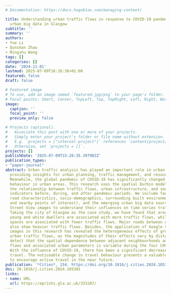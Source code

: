 ```yaml
---
# Documentation: https://docs.hugoblox.com/managing-content/

title: Understanding urban traffic flows in response to COVID-19 pandemic with emerging
  urban big data in Glasgow
subtitle: ''
summary: ''
authors:
- Yue Li
- Qunshan Zhao
- Mingshu Wang
tags: []
categories: []
date: '2024-11-01'
lastmod: 2025-07-09T16:26:36+01:00
featured: false
draft: false

# Featured image
# To use, add an image named `featured.jpg/png` to your page's folder.
# Focal points: Smart, Center, TopLeft, Top, TopRight, Left, Right, BottomLeft, Bottom, BottomRight.
image:
  caption: ''
  focal_point: ''
  preview_only: false

# Projects (optional).
#   Associate this post with one or more of your projects.
#   Simply enter your project's folder or file name without extension.
#   E.g. `projects = ["internal-project"]` references `content/project/deep-learning/index.md`.
#   Otherwise, set `projects = []`.
projects: []
publishDate: '2025-07-09T15:26:35.397983Z'
publication_types:
- "paper-journal"
abstract: Urban traffic analysis has played an important role in urban development,
  providing insights for urban planning, traffic management, and resource allocation.
  Meanwhile, the global pandemic of COVID-19 has significantly changed people's travel
  behaviour in urban areas. This research uses the spatial Durbin model to understand
  the relationship between traffic flows, urban infrastructure, and socio-demographic
  indicators before, during, and after pandemic periods. We include factors such as
  road characteristics, socio-demographics, surrounding built environments (land use
  and nearby points of interest), and the emerging urban big data source of Google
  Street View images to understand their influences on time series traffic flows.
  Taking the city of Glasgow as the case study, we have found that areas with more
  young and white dwellers are associated with more traffic flows, while natural green
  spaces are associated with fewer traffic flows. Major roads between cities and towns
  also show heavier traffic flows. Besides, the application of Google Street View
  images in this research has revealed the heterogeneous effects of green space on
  urban traffic flows, as the magnitudes of their effects vary by distance. We also
  detect that the spatial dependence between adjacent neighbourhoods among the traffic
  flows and associated urban parameters is variable during the four COVID-19 periods.
  With the influence of COVID-19, there has been a significant decrease in long-distance
  travel. The noticeable change in travel behaviour presents a valuable opportunity
  to encourage active travel in the near future.
publication: '*Cities*, 154. https://doi.org/10.1016/j.cities.2024.105381'
doi: 10.1016/j.cities.2024.105381
links:
- name: URL
  url: https://eprints.gla.ac.uk/333207/
---
```

